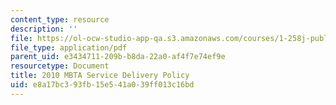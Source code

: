 ```yaml
---
content_type: resource
description: ''
file: https://ol-ocw-studio-app-qa.s3.amazonaws.com/courses/1-258j-public-transportation-systems-spring-2017/e8a17bc393fb15e541a039ff013c16bd_MBTA_service_delivery_policy_2010.pdf
file_type: application/pdf
parent_uid: e3434711-209b-b8da-22a0-af4f7e74ef9e
resourcetype: Document
title: 2010 MBTA Service Delivery Policy
uid: e8a17bc3-93fb-15e5-41a0-39ff013c16bd
---
```

